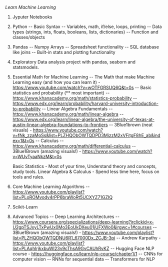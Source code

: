 *Learn Machine Learning*

1. Jyputer Notebooks
2. Python
   -- Basic Syntax
   -- Variables, math, if/else, loops, printing
   -- Data types (strings, ints, floats, booleans, lists, dictionaries)
   -- Function and classes/objects
   
3. Pandas
   -- Numpy Arrays
   -- Spreadsheet functionality
   -- SQL database like joins
   -- Built-in stats and plotting functionality
   
4. Exploratory Data analysis project with pandas, seaborn and statsmodels.
   
5. Essential Math for Machine Learning
   -- The Math that make Machine Learning easy (and how you can learn it) - https://www.youtube.com/watch?v=wOTFGRSUQ6Q&t=0s
   -- Basic statistics and probability (** most important)
      -- https://www.khanacademy.org/math/statistics-probability
      -- https://www.edx.org/learn/probability/harvard-university-introduction-to-probability
   -- Linear Algebra Fundamentals
      -- https://www.khanacademy.org/math/linear-algebra
      -- https://www.edx.org/learn/linear-algebra/the-university-of-texas-at-austin-linear-algebra-foundations-to-frontiers
      -- 3Blue1brown (neat visuals) - https://www.youtube.com/watch?v=fNk_zzaMoSs&list=PLZHQObOWTQDPD3MizzM2xVFitgF8hE_ab&index=1&t=0s
   -- Calculus
      -- https://www.khanacademy.org/math/differential-calculus
      -- 3Blue1Brown (amazing visuals!) - https://www.youtube.com/watch?v=WUvTyaaNkzM&t=0s

   Basic Statistics - Most of your time, Understand theory and concepts, study tools.
   Linear Algebra & Calculus - Spend less time here, focus on tools and rules.
   
6. Core Machine Learning Algorithms
   -- https://www.youtube.com/playlist?list=PLoROMvodv4rPP6braWoRt5UCXYZ71GZIQ
   
7. Scikit-Learn
8. Advanced Topics
   -- Deep Learning Architectures
      -- https://www.coursera.org/specializations/deep-learning?irclickid=x-U2gpTSJxyLTxPwUx0Mo3EoUkDXeu01jUFXWo0&irgwc=1#courses
      -- 3Blue1Brown (amazing visuals!) - https://www.youtube.com/playlist?list=PLZHQObOWTQDNU6R1_67000Dx_ZCJB-3pi
      -- Andrew Karpathy - https://www.youtube.com/playlist?list=PLAqhIrjkxbuWI23v9cThsA9GvCAUhRvKZ
      -- Hugging Face NLP course - https://huggingface.co/learn/nlp-course/chapter1/1
   -- CNNs for computer vision
   -- RNNs for sequential data
   -- Transformers for NLP
   
   
   

   
